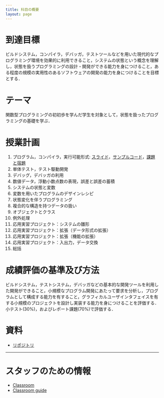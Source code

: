 ```yaml
---
title: 科目の概要
layout: page
---
```


# 到達目標

ビルドシステム，コンパイラ，デバッガ，テストツールなどを用いた現代的なプログラミング環境を効果的に利用できること，システムの状態という概念を理解し，状態を扱うプログラミングの設計・開発ができる能力を身につけること，ある程度の規模の実用性のあるソフトウェアの開発の能力を身につけることを目標とする．

# テーマ

関数型プログラミングの初初歩を学んだ学生を対象として，状態を扱ったプログラミングの基礎を学ぶ．

# 授業計画

1. プログラム，コンパイラ，実行可能形式: [スライド](https://github.com/titech-is-cs115/lecture/blob/master/01.pdf)，[サンプルコード](https://github.com/titech-is-cs115/lecture/tree/master/01a)，[課題と宿題](https://titech-is-cs115.github.io/lecture/assignments/lx00a)
1. 単体テスト，テスト駆動開発
1. デバッグ，デバッガの利用
1. 数値データ，浮動小数点数の表現，誤差と誤差の蓄積
1. システムの状態と変数
1. 変数を用いたプログラムのデザインレシピ
1. 状態変化を伴うプログラミング
1. 複合的な構造を持つデータの扱い
1. オブジェクトとクラス
1. 例外処理
1. 応用実習プロジェクト：システムの雛形
1. 応用実習プロジェクト：拡張（データ形式の拡張）
1. 応用実習プロジェクト：拡張（機能の拡張）
1. 応用実習プロジェクト：入出力，データ交換
1. 総括

# 成績評価の基準及び方法

ビルドシステム，テストシステム，デバッガなどの基本的な開発ツールを利用した開発ができること，小規模なプログラム開発にあたって要求を分析し，プログラムとして構成する能力を有すること，グラフィカルユーザインタフェイスを有する小規模のプロジェクトを設計し実装する能力を身につけることを評価する．小テスト(30%)，およびレポート課題(70%)で評価する．

# 資料

- [リポジトリ](https://github.com/titech-is-cs115/lecture)

-----

# スタッフのための情報

- [Classroom](https://classroom.github.com/)
- [Classroom guide](https://education.github.com/guide/repository_setup)

